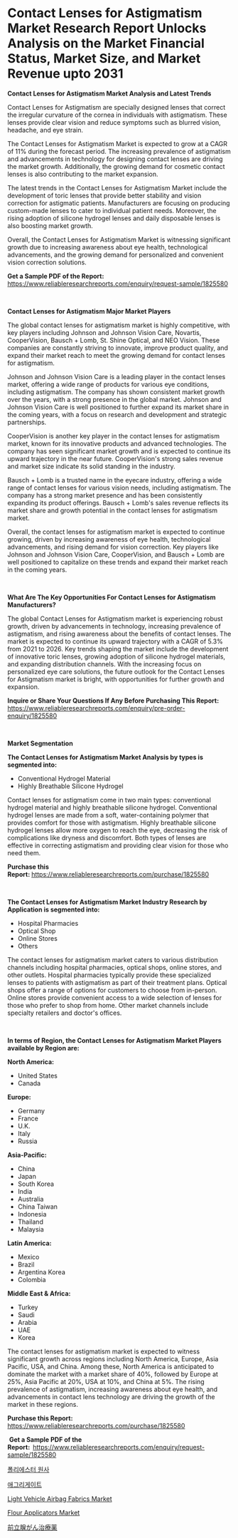 <p><h1>Contact Lenses for Astigmatism Market Research Report Unlocks Analysis on the Market Financial Status, Market Size, and Market Revenue upto 2031</h1></p><p><strong>Contact Lenses for Astigmatism Market Analysis and Latest Trends</strong></p>
<p><p>Contact Lenses for Astigmatism are specially designed lenses that correct the irregular curvature of the cornea in individuals with astigmatism. These lenses provide clear vision and reduce symptoms such as blurred vision, headache, and eye strain. </p><p>The Contact Lenses for Astigmatism Market is expected to grow at a CAGR of 11% during the forecast period. The increasing prevalence of astigmatism and advancements in technology for designing contact lenses are driving the market growth. Additionally, the growing demand for cosmetic contact lenses is also contributing to the market expansion.</p><p>The latest trends in the Contact Lenses for Astigmatism Market include the development of toric lenses that provide better stability and vision correction for astigmatic patients. Manufacturers are focusing on producing custom-made lenses to cater to individual patient needs. Moreover, the rising adoption of silicone hydrogel lenses and daily disposable lenses is also boosting market growth.</p><p>Overall, the Contact Lenses for Astigmatism Market is witnessing significant growth due to increasing awareness about eye health, technological advancements, and the growing demand for personalized and convenient vision correction solutions.</p></p>
<p><strong>Get a Sample PDF of the Report:&nbsp;</strong> <a href="https://www.reliableresearchreports.com/enquiry/request-sample/1825580">https://www.reliableresearchreports.com/enquiry/request-sample/1825580</a></p>
<p>&nbsp;</p>
<p><strong>Contact Lenses for Astigmatism Major Market Players</strong></p>
<p><p>The global contact lenses for astigmatism market is highly competitive, with key players including Johnson and Johnson Vision Care, Novartis, CooperVision, Bausch + Lomb, St. Shine Optical, and NEO Vision. These companies are constantly striving to innovate, improve product quality, and expand their market reach to meet the growing demand for contact lenses for astigmatism.</p><p>Johnson and Johnson Vision Care is a leading player in the contact lenses market, offering a wide range of products for various eye conditions, including astigmatism. The company has shown consistent market growth over the years, with a strong presence in the global market. Johnson and Johnson Vision Care is well positioned to further expand its market share in the coming years, with a focus on research and development and strategic partnerships.</p><p>CooperVision is another key player in the contact lenses for astigmatism market, known for its innovative products and advanced technologies. The company has seen significant market growth and is expected to continue its upward trajectory in the near future. CooperVision's strong sales revenue and market size indicate its solid standing in the industry.</p><p>Bausch + Lomb is a trusted name in the eyecare industry, offering a wide range of contact lenses for various vision needs, including astigmatism. The company has a strong market presence and has been consistently expanding its product offerings. Bausch + Lomb's sales revenue reflects its market share and growth potential in the contact lenses for astigmatism market.</p><p>Overall, the contact lenses for astigmatism market is expected to continue growing, driven by increasing awareness of eye health, technological advancements, and rising demand for vision correction. Key players like Johnson and Johnson Vision Care, CooperVision, and Bausch + Lomb are well positioned to capitalize on these trends and expand their market reach in the coming years.</p></p>
<p>&nbsp;</p>
<p><strong>What Are The Key Opportunities For Contact Lenses for Astigmatism Manufacturers?</strong></p>
<p><p>The global Contact Lenses for Astigmatism market is experiencing robust growth, driven by advancements in technology, increasing prevalence of astigmatism, and rising awareness about the benefits of contact lenses. The market is expected to continue its upward trajectory with a CAGR of 5.3% from 2021 to 2026. Key trends shaping the market include the development of innovative toric lenses, growing adoption of silicone hydrogel materials, and expanding distribution channels. With the increasing focus on personalized eye care solutions, the future outlook for the Contact Lenses for Astigmatism market is bright, with opportunities for further growth and expansion.</p></p>
<p><strong>Inquire or Share Your Questions If Any Before Purchasing This Report:</strong> <a href="https://www.reliableresearchreports.com/enquiry/pre-order-enquiry/1825580">https://www.reliableresearchreports.com/enquiry/pre-order-enquiry/1825580</a></p>
<p>&nbsp;</p>
<p><strong>Market Segmentation</strong></p>
<p><strong>The Contact Lenses for Astigmatism Market Analysis by types is segmented into:</strong></p>
<p><ul><li>Conventional Hydrogel Material</li><li>Highly Breathable Silicone Hydrogel</li></ul></p>
<p><p>Contact lenses for astigmatism come in two main types: conventional hydrogel material and highly breathable silicone hydrogel. Conventional hydrogel lenses are made from a soft, water-containing polymer that provides comfort for those with astigmatism. Highly breathable silicone hydrogel lenses allow more oxygen to reach the eye, decreasing the risk of complications like dryness and discomfort. Both types of lenses are effective in correcting astigmatism and providing clear vision for those who need them.</p></p>
<p><strong>Purchase this Report:&nbsp;</strong><a href="https://www.reliableresearchreports.com/purchase/1825580">https://www.reliableresearchreports.com/purchase/1825580</a></p>
<p>&nbsp;</p>
<p><strong>The Contact Lenses for Astigmatism Market Industry Research by Application is segmented into:</strong></p>
<p><ul><li>Hospital Pharmacies</li><li>Optical Shop</li><li>Online Stores</li><li>Others</li></ul></p>
<p><p>The contact lenses for astigmatism market caters to various distribution channels including hospital pharmacies, optical shops, online stores, and other outlets. Hospital pharmacies typically provide these specialized lenses to patients with astigmatism as part of their treatment plans. Optical shops offer a range of options for customers to choose from in-person. Online stores provide convenient access to a wide selection of lenses for those who prefer to shop from home. Other market channels include specialty retailers and doctor's offices.</p></p>
<p>&nbsp;</p>
<p><strong>In terms of Region, the Contact Lenses for Astigmatism Market Players available by Region are:</strong></p>
<p>
    <p> <strong> North America: </strong>
        <ul>
            <li>United States</li>
            <li>Canada</li>
        </ul>
        </p> 
    <p> <strong> Europe: </strong>
        <ul>
            <li>Germany</li>
            <li>France</li>
            <li>U.K.</li>
            <li>Italy</li>
            <li>Russia</li>
        </ul>
        </p> 
    <p> <strong> Asia-Pacific: </strong>
        <ul>
            <li>China</li>
            <li>Japan</li>
            <li>South Korea</li>
            <li>India</li>
            <li>Australia</li>
            <li>China Taiwan</li>
            <li>Indonesia</li>
            <li>Thailand</li>
            <li>Malaysia</li>
        </ul>
        </p> 
    <p> <strong> Latin America: </strong>
        <ul>
            <li>Mexico</li>
            <li>Brazil</li>
            <li>Argentina Korea</li>
            <li>Colombia</li>
        </ul>
        </p> 
    <p> <strong> Middle East & Africa: </strong>
        <ul>
            <li>Turkey</li>
            <li>Saudi</li>
            <li>Arabia</li>
            <li>UAE</li>
            <li>Korea</li>
        </ul>
    </p>
    </p>
<p><p>The contact lenses for astigmatism market is expected to witness significant growth across regions including North America, Europe, Asia Pacific, USA, and China. Among these, North America is anticipated to dominate the market with a market share of 40%, followed by Europe at 25%, Asia Pacific at 20%, USA at 10%, and China at 5%. The rising prevalence of astigmatism, increasing awareness about eye health, and advancements in contact lens technology are driving the growth of the market in these regions.</p></p>
<p><strong>Purchase this Report: </strong><a href="https://www.reliableresearchreports.com/purchase/1825580">https://www.reliableresearchreports.com/purchase/1825580</a></p>
<p>&nbsp;<strong>Get a Sample PDF of the Report:&nbsp;&nbsp;</strong><a href="https://www.reliableresearchreports.com/enquiry/request-sample/1825580">https://www.reliableresearchreports.com/enquiry/request-sample/1825580</a></p>
<p><strong></strong></p>
<p><p><a href="https://github.com/vsn7qpua81q/Market-Research-Report-List-1/blob/main/75259073680.md">폴리에스터 원사</a></p><p><a href="https://github.com/trmesnao7959541/Market-Research-Report-List-1/blob/main/26169793679.md">애그리게이트</a></p><p><a href="https://issuu.com/reportprime-2/docs/light-vehicle-airbag-fabrics-market-size-2030.pptx">Light Vehicle Airbag Fabrics Market</a></p><p><a href="https://issuu.com/reportprime-2/docs/flour-applicators-market-size-2030.pptx">Flour Applicators Market</a></p><p><a href="https://github.com/adcxff01450218/Market-Research-Report-List-1/blob/main/50694214079.md">前立腺がん治療薬</a></p></p>